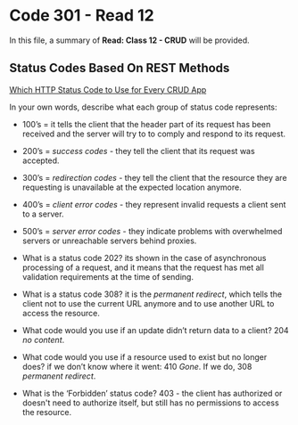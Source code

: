 # Code 301 - Read 12

In this file, a summary of **Read: Class 12 - CRUD** will be provided.

## Status Codes Based On REST Methods

[Which HTTP Status Code to Use for Every CRUD App](https://www.moesif.com/blog/technical/api-design/Which-HTTP-Status-Code-To-Use-For-Every-CRUD-App/)

In your own words, describe what each group of status code represents:

* 100’s =  it tells the client that the header part of its request has been received and the server will try to to comply and respond to its request.

* 200’s = *success codes* - they tell the client that its request was accepted.

* 300’s = *redirection codes* - they tell the client that the resource they are requesting is unavailable at the expected location anymore.

* 400’s = *client error codes* - they represent invalid requests a client sent to a server.

* 500’s = *server error codes* - they indicate problems with overwhelmed servers or unreachable servers behind proxies.

* What is a status code 202? its shown in the case of asynchronous processing of a request, and it means that the request has met all validation requirements at the time of sending.

* What is a status code 308? it is the *permanent redirect*, which tells the client not to use the current URL anymore and to use another URL to access the resource.

* What code would you use if an update didn’t return data to a client? 204 *no content*.

* What code would you use if a resource used to exist but no longer does? if we don’t know where it went: 410 *Gone*. If we do, 308 *permanent redirect*.

* What is the ‘Forbidden’ status code? 403 - the client has authorized or doesn't need to authorize itself, but still has no permissions to access the resource.
